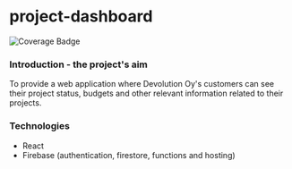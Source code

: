 # project-dashboard
![Coverage Badge](https://img.shields.io/endpoint?url=https://gist.githubusercontent.com/mkurkela/cd9d99670d764fc683932b3c17690fee/raw/project-dashboard_main.json)

### Introduction - the project's aim
To provide a web application where Devolution Oy's customers can see their project status, budgets and other relevant information related to their projects.

### Technologies
- React
- Firebase (authentication, firestore, functions and hosting)
